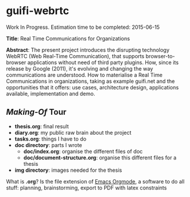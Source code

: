 # guifi-webrtc

Work In Progress. Estimation time to be completed: 2015-06-15

**Title**: Real Time Communications for Organizations

**Abstract**: The present project introduces the disrupting technology WebRTC (Web Real-Time Communication), that supports browser-to-browser applications without need of third party plugins. How, since its release by Google (2011), it's evolving and changing the way communications are understood. How to materialise a Real Time Communications in organizations, taking as example guifi.net and the opportunities that it offers: use cases, architecture design, applications available, implementation and demo.

## *Making-Of* Tour
- **thesis.org**: final result
- **diary.org**: my public raw brain about the project
- **tasks.org**: things I have to do
- **doc directory**: parts I wrote
  - **doc/index.org**: organise the different files of doc
  - **doc/document-structure.org**: organise this different files for a thesis
- **img directory**: images needed for the thesis
 
What is **.org**? Is the file extension of [Emacs Orgmode](http://orgmode.org), a software to do all stuff: planning, brainstorming, export to PDF with latex constraints
